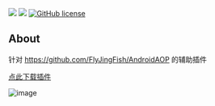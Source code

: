 ![](https://img.shields.io/github/v/tag/FlyJingFish/AndroidAOPPlugin?label=%E5%B0%9D%E9%B2%9C%E7%89%88%E6%9C%AC&color=red&style=flat)
![](https://img.shields.io/jetbrains/plugin/v/25179?label=%E6%8F%92%E4%BB%B6%E5%B8%82%E5%9C%BA%E6%9C%80%E6%96%B0%E7%89%88%E6%9C%AC&color=blue&style=flat)
[![GitHub license](https://img.shields.io/github/license/FlyJingFish/AndroidAOPPlugin.svg)](https://github.com/FlyJingFish/AndroidAOPPlugin/blob/master/LICENSE)
## About

针对 https://github.com/FlyJingFish/AndroidAOP 的辅助插件

[点此下载插件](https://github.com/FlyJingFish/AndroidAOPPlugin/blob/master/out/artifacts/AndroidAOPPlugin_jar/AndroidAOPPlugin.jar?raw=true)

![image](/screenshot/about.png)


